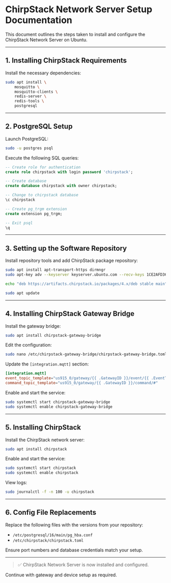 # ChirpStack Network Server Setup Documentation

This document outlines the steps taken to install and configure the ChirpStack Network Server on Ubuntu.

---

## 1. Installing ChirpStack Requirements
Install the necessary dependencies:

```bash
sudo apt install \
    mosquitto \
    mosquitto-clients \
    redis-server \
    redis-tools \
    postgresql
```

---

## 2. PostgreSQL Setup
Launch PostgreSQL:
```bash
sudo -u postgres psql
```

Execute the following SQL queries:
```sql
-- Create role for authentication
create role chirpstack with login password 'chirpstack';

-- Create database
create database chirpstack with owner chirpstack;

-- Change to chirpstack database
\c chirpstack

-- Create pg_trgm extension
create extension pg_trgm;

-- Exit psql
\q
```

---

## 3. Setting up the Software Repository
Install repository tools and add ChirpStack package repository:
```bash
sudo apt install apt-transport-https dirmngr
sudo apt-key adv --keyserver keyserver.ubuntu.com --recv-keys 1CE2AFD36DBCCA00

echo "deb https://artifacts.chirpstack.io/packages/4.x/deb stable main" | sudo tee /etc/apt/sources.list.d/chirpstack.list

sudo apt update
```

---

## 4. Installing ChirpStack Gateway Bridge
Install the gateway bridge:
```bash
sudo apt install chirpstack-gateway-bridge
```

Edit the configuration:
```bash
sudo nano /etc/chirpstack-gateway-bridge/chirpstack-gateway-bridge.toml
```

Update the `[integration.mqtt]` section:
```toml
[integration.mqtt]
event_topic_template="us915_0/gateway/{{ .GatewayID }}/event/{{ .EventType }}"
command_topic_template="us915_0/gateway/{{ .GatewayID }}/command/#"
```

Enable and start the service:
```bash
sudo systemctl start chirpstack-gateway-bridge
sudo systemctl enable chirpstack-gateway-bridge
```

---

## 5. Installing ChirpStack
Install the ChirpStack network server:
```bash
sudo apt install chirpstack
```

Enable and start the service:
```bash
sudo systemctl start chirpstack
sudo systemctl enable chirpstack
```

View logs:
```bash
sudo journalctl -f -n 100 -u chirpstack
```

---

## 6. Config File Replacements
Replace the following files with the versions from your repository:

- `/etc/postgresql/16/main/pg_hba.conf`
- `/etc/chirpstack/chirpstack.toml`

Ensure port numbers and database credentials match your setup.

---

> ✅ ChirpStack Network Server is now installed and configured.

Continue with gateway and device setup as required.
